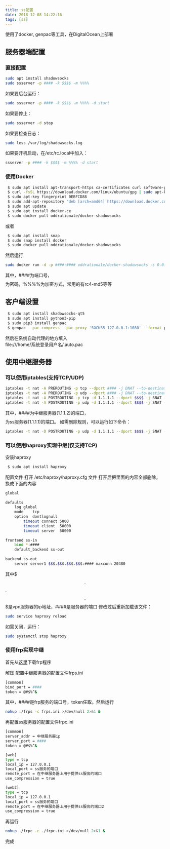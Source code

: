 ```yaml
---
title: ss配置
date: 2018-12-08 14:22:16
tags: [ss]
---
```

使用了docker, genpac等工具，在DigitalOcean上部署
<!-- more -->
## 服务器端配置
### 直接配置
```bash
sudo apt install shadowsocks
sudo ssserver -p #### -k $$$$ -m %%%%
```
如果要后台运行：
```bash
sudo ssserver -p #### -k $$$$ -m %%%% -d start
```
如果要停止：
```bash
sudo ssserver -d stop
```
如果要检查日志：
```bash
sudo less /var/log/shadowsocks.log
```
如果要开机启动，在/etc/rc.local中加入：
```bash
ssserver -p #### -k $$$$ -m %%%% -d start
```

### 使用Docker
```bash
 $ sudo apt install apt-transport-https ca-certificates curl software-properties-common
 $ curl -fsSL https://download.docker.com/linux/ubuntu/gpg | sudo apt-key add -
 $ sudo apt-key fingerprint 0EBFCD88
 $ sudo add-apt-repository "deb [arch=amd64] https://download.docker.com/linux/ubuntu $(lsb_release -cs) stable"
 $ sudo apt update
 $ sudo apt install docker-ce
 $ sudo docker pull oddrationale/docker-shadowsocks
```
或者
```bash
 $ sudo apt install snap
 $ sudo snap install docker
 $ sudo docker pull oddrationale/docker-shadowsocks
```
然后运行
```bash
sudo docker run -d -p ####:#### oddrationale/docker-shadowsocks -s 0.0.0.0 -p #### -k $$$$ -m %%%%
```
其中，####为端口号，$$$$为密码，%%%%为加密方式，常用的有rc4-md5等等

## 客户端设置
```bash
 $ sudo apt install shadowsocks-qt5
 $ sudo apt install python3-pip
 $ sudo pip3 install genpac
 $ genpac --pac-compress --pac-proxy 'SOCKS5 127.0.0.1:1080' --format pac -o ~/.auto.pac
```
然后在系统自动代理的地方填入     
file:///home/系统登录用户名/.auto.pac

## 使用中继服务器
### 可以使用iptables(支持TCP/UDP)
```bash
iptables -t nat -A PREROUTING -p tcp --dport #### -j DNAT --to-destination 1.1.1.1:$$$$
iptables -t nat -A PREROUTING -p udp --dport #### -j DNAT --to-destination 1.1.1.1:$$$$
iptables -t nat -A POSTROUTING -p tcp -d 1.1.1.1 --dport $$$$ -j SNAT --to-source 1.1.1.2
iptables -t nat -A POSTROUTING -p udp -d 1.1.1.1 --dport $$$$ -j SNAT --to-source 1.1.1.2
```
其中，####为中继服务器(1.1.1.2)的端口，$$$$为ss服务器(1.1.1.1)的端口。
如需删除规则，可以运行如下命令：
```bash
iptables -t nat -D POSTROUTING -p udp -d 1.1.1.1 --dport $$$$ -j SNAT --to-source 1.1.1.2
```

### 可以使用haproxy实现中继(仅支持TCP)
安装haproxy
```bash
 $ sudo apt install haproxy
```
配置文件
打开 /etc/haproxy/haproxy.cfg 文件
打开后把里面的内容全部删除，换成下面的内容
```bash
global
 
defaults
    log global
    mode    tcp
    option  dontlognull
        timeout connect 5000
        timeout client  50000
        timeout server  50000
 
frontend ss-in
    bind *:####
    default_backend ss-out
 
backend ss-out
    server server1 $$$.$$$.$$$.$$$:#### maxconn 20480
```
其中$$$.$$$.$$$.$$$是vpn服务器的ip地址，####是服务器的端口
修改过后重新加载该文件：
```bash
sudo service haproxy reload
```
如需关闭，运行：
```bash
sudo systemctl stop haproxy
```

### 使用frp实现中继
首先从[这里](https://github.com/fatedier/frp/releases)下载frp程序

解压
配置中继服务器的配置文件frps.ini
```bash
[common]
bind_port = ####
token = @#$%^&
```
其中，####是frp服务的端口号，token任取。然后运行
```bash
nohup ./frps -c frps.ini >/dev/null 2>&1 &
```

再配置ss服务器的配置文件frpc.ini
```bash
[common]
server_addr = 中继服务器ip
server_port = ####
token = @#$%^&

[web]
type = tcp
local_ip = 127.0.0.1
local_port = ss服务的端口
remote_port = 在中继服务器上用于提供ss服务的端口
use_compression = true

[web2]
type = tcp
local_ip = 127.0.0.1
local_port = ss服务的端口
remote_port = 在中继服务器上用于提供ss服务的端口2
use_compression = true
```
再运行
```bash
nohup ./frpc -c ./frpc.ini >/dev/null 2>&1 &
```
完成
